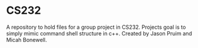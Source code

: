 # CS232
A repository to hold files for a group project in CS232.
Projects goal is to simply mimic command shell structure in c++.
Created by Jason Pruim and Micah Bonewell.
